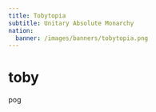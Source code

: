```yaml
---
title: Tobytopia
subtitle: Unitary Absolute Monarchy
nation:
  banner: /images/banners/tobytopia.png
---
```


# toby

pog